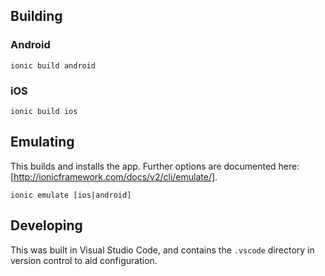 ## Building

### Android

`ionic build android`

### iOS

`ionic build ios`

## Emulating

This builds and installs the app. Further options are documented here:
[http://ionicframework.com/docs/v2/cli/emulate/].

`ionic emulate [ios|android]`

## Developing

This was built in Visual Studio Code, and contains the `.vscode` directory in
version control to aid configuration.
